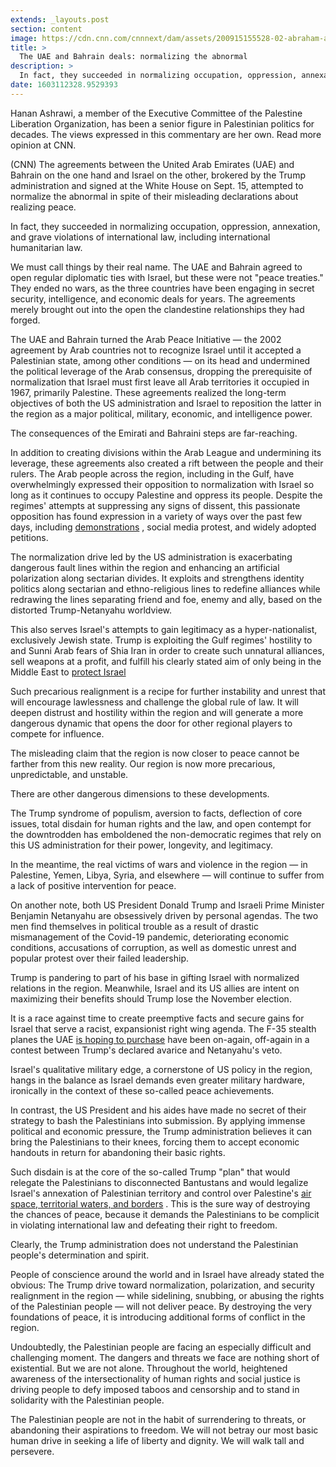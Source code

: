 ```yaml
--- 
extends: _layouts.post 
section: content 
image: https://cdn.cnn.com/cnnnext/dam/assets/200915155528-02-abraham-accords-signing-0915-super-tease.jpg 
title: > 
  The UAE and Bahrain deals: normalizing the abnormal 
description: > 
  In fact, they succeeded in normalizing occupation, oppression, annexation, and grave violations of international law, including international humanitarian law.The UAE and Bahrain agreed to open regular diplomatic ties with Israel, but these were not "peace treaties."They ended no wars, as the three countries have been engaging in secret security, intelligence, and economic deals for years.The F-35 stealth planes the UAE is hoping to purchase have been on-again, off-again in a contest between Trump's declared avarice and Netanyahu's veto.Clearly, the Trump administration does not understand the Palestinian people's determination and spirit. 
date: 1603112328.9529393 
--- 
```

<div><p>Hanan Ashrawi, a member of the Executive Committee of the Palestine Liberation Organization, has been a senior figure in Palestinian politics for decades. The views expressed in this commentary are her own. Read more opinion at CNN.</p><p>(CNN) The agreements between the United Arab Emirates (UAE) and Bahrain on the one hand and Israel on the other, brokered by the Trump administration and signed at the White House on Sept. 15, attempted to normalize the abnormal in spite of their misleading declarations about realizing peace.</p><p class="zn-body__paragraph speakable">In fact, they succeeded in normalizing occupation, oppression, annexation, and grave violations of international law, including international humanitarian law.</p><p class="zn-body__paragraph speakable">We must call things by their real name. The UAE and Bahrain agreed to open regular diplomatic ties with Israel, but these were not "peace treaties." They ended no wars, as the three countries have been engaging in secret security, intelligence, and economic deals for years. The agreements merely brought out into the open the clandestine relationships they had forged.</p><p class="zn-body__paragraph">The UAE and Bahrain turned the Arab Peace Initiative &#8212; the 2002 agreement by Arab countries not to recognize Israel until it accepted a Palestinian state, among other conditions &#8212; on its head and undermined the political leverage of the Arab consensus, dropping the prerequisite of normalization that Israel must first leave all Arab territories it occupied in 1967, primarily Palestine. These agreements realized the long-term objectives of both the US administration and Israel to reposition the latter in the region as a major political, military, economic, and intelligence power.</p><p class="zn-body__paragraph">The consequences of the Emirati and Bahraini steps are far-reaching.</p><a></a><p>In addition to creating divisions within the Arab League and undermining its leverage, these agreements also created a rift between the people and their rulers. The Arab people across the region, including in the Gulf, have overwhelmingly expressed their opposition to normalization with Israel so long as it continues to occupy Palestine and oppress its people. Despite the regimes' attempts at suppressing any signs of dissent, this passionate opposition has found expression in a variety of ways over the past few days, including <a href="https://www.reuters.com/article/israel-gulf-usa-bahrain-int/in-u-s-ally-bahrain-israel-deal-rallies-a-weakened-opposition-idUSKBN2682MC" target="_blank">demonstrations</a> , social media protest, and widely adopted petitions.</p><p class="zn-body__paragraph">The normalization drive led by the US administration is exacerbating dangerous fault lines within the region and enhancing an artificial polarization along sectarian divides. It exploits and strengthens identity politics along sectarian and ethno-religious lines to redefine alliances while redrawing the lines separating friend and foe, enemy and ally, based on the distorted Trump-Netanyahu worldview.</p><a></a><p>This also serves Israel's attempts to gain legitimacy as a hyper-nationalist, exclusively Jewish state. Trump is exploiting the Gulf regimes' hostility to and Sunni Arab fears of Shia Iran in order to create such unnatural alliances, sell weapons at a profit, and fulfill his clearly stated aim of only being in the Middle East to <a href="https://mondoweiss.net/2020/09/u-s-is-in-middle-east-to-protect-israel-not-for-oil-trump-says/" target="_blank">protect Israel</a> </p><p class="zn-body__paragraph">Such precarious realignment is a recipe for further instability and unrest that will encourage lawlessness and challenge the global rule of law. It will deepen distrust and hostility within the region and will generate a more dangerous dynamic that opens the door for other regional players to compete for influence.</p><p class="zn-body__paragraph">The misleading claim that the region is now closer to peace cannot be farther from this new reality. Our region is now more precarious, unpredictable, and unstable.</p><p class="zn-body__paragraph">There are other dangerous dimensions to these developments.</p><p class="zn-body__paragraph">The Trump syndrome of populism, aversion to facts, deflection of core issues, total disdain for human rights and the law, and open contempt for the downtrodden has emboldened the non-democratic regimes that rely on this US administration for their power, longevity, and legitimacy.</p><p class="zn-body__paragraph">In the meantime, the real victims of wars and violence in the region &#8212; in Palestine, Yemen, Libya, Syria, and elsewhere &#8212; will continue to suffer from a lack of positive intervention for peace.</p><p class="zn-body__paragraph">On another note, both US President Donald Trump and Israeli Prime Minister Benjamin Netanyahu are obsessively driven by personal agendas. The two men find themselves in political trouble as a result of drastic mismanagement of the Covid-19 pandemic, deteriorating economic conditions, accusations of corruption, as well as domestic unrest and popular protest over their failed leadership.</p><p class="zn-body__paragraph">Trump is pandering to part of his base in gifting Israel with normalized relations in the region. Meanwhile, Israel and its US allies are intent on maximizing their benefits should Trump lose the November election.</p><a></a><p>It is a race against time to create preemptive facts and secure gains for Israel that serve a racist, expansionist right wing agenda. The F-35 stealth planes the UAE <a href="https://www.cnn.com/2020/08/23/politics/jared-kushner-israel-uae-f-35-jets/index.html" target="_blank">is hoping to purchase</a> have been on-again, off-again in a contest between Trump's declared avarice and Netanyahu's veto.</p><p class="zn-body__paragraph">Israel's qualitative military edge, a cornerstone of US policy in the region, hangs in the balance as Israel demands even greater military hardware, ironically in the context of these so-called peace achievements.</p><p class="zn-body__paragraph">In contrast, the US President and his aides have made no secret of their strategy to bash the Palestinians into submission. By applying immense political and economic pressure, the Trump administration believes it can bring the Palestinians to their knees, forcing them to accept economic handouts in return for abandoning their basic rights.</p><a></a><p>Such disdain is at the core of the so-called Trump "plan" that would relegate the Palestinians to disconnected Bantustans and would legalize Israel's annexation of Palestinian territory and control over Palestine's <a href="https://www.timesofisrael.com/arab-fms-meet-in-cairo-as-palestinians-seek-support-against-trump-plan/" target="_blank">air space, territorial waters, and borders</a> . This is the sure way of destroying the chances of peace, because it demands the Palestinians to be complicit in violating international law and defeating their right to freedom.</p><p class="zn-body__paragraph">Clearly, the Trump administration does not understand the Palestinian people's determination and spirit.</p><p class="zn-body__paragraph">People of conscience around the world and in Israel have already stated the obvious: The Trump drive toward normalization, polarization, and security realignment in the region &#8212; while sidelining, snubbing, or abusing the rights of the Palestinian people &#8212; will not deliver peace. By destroying the very foundations of peace, it is introducing additional forms of conflict in the region.</p><p></p><ul class="cn cn-list-hierarchical-xs cn--idx-28 cn-zoneAdContainer"></ul><p class="zn-body__paragraph">Undoubtedly, the Palestinian people are facing an especially difficult and challenging moment. The dangers and threats we face are nothing short of existential. But we are not alone. Throughout the world, heightened awareness of the intersectionality of human rights and social justice is driving people to defy imposed taboos and censorship and to stand in solidarity with the Palestinian people.</p><p class="zn-body__paragraph">The Palestinian people are not in the habit of surrendering to threats, or abandoning their aspirations to freedom. We will not betray our most basic human drive in seeking a life of liberty and dignity. We will walk tall and persevere.  </p></div>